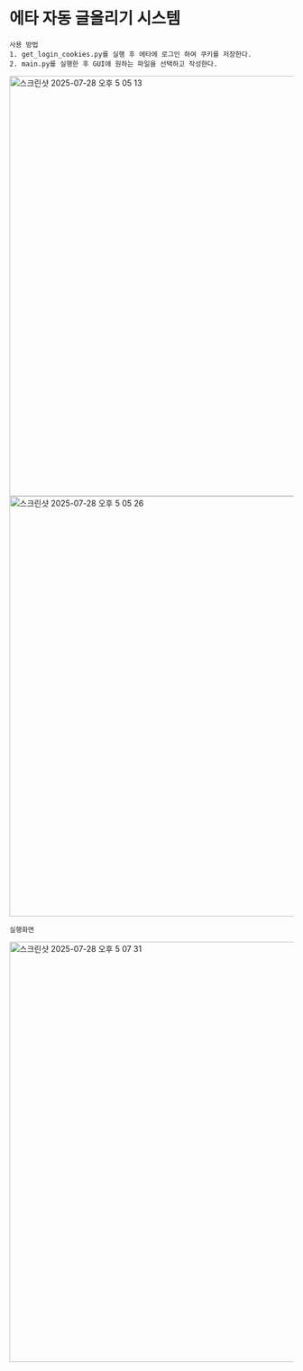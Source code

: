 # 에타 자동 글올리기 시스템
~~~
사용 방법
1. get_login_cookies.py를 실행 후 에타에 로그인 하여 쿠키를 저장한다.
2. main.py를 실행한 후 GUI에 원하는 파일을 선택하고 작성한다.
~~~
<img width="618" height="746" alt="스크린샷 2025-07-28 오후 5 05 13" src="https://github.com/user-attachments/assets/328aea7f-edb2-48de-9dc8-2c4efbb7e1f0" />
<img width="618" height="746" alt="스크린샷 2025-07-28 오후 5 05 26" src="https://github.com/user-attachments/assets/15989f2f-f8fd-4cb2-ae16-8c284702773b" />

~~~
실행화면
~~~
<img width="618" height="746" alt="스크린샷 2025-07-28 오후 5 07 31" src="https://github.com/user-attachments/assets/29c30ea8-318d-47bc-bed8-80adfc3665ab" />

